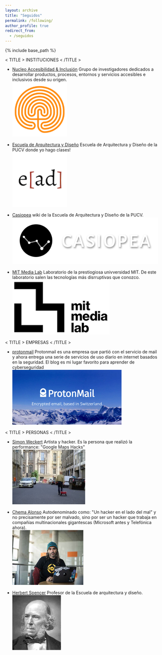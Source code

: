 ```yaml
---
layout: archive
title: "Seguidos"
permalink: /following/
author_profile: true
redirect_from:
  - /seguidos
---
```


{% include base_path %}

< TITLE > INSTITUCIONES < /TITLE >

* [Nucleo Accesibilidad & Inclusión](http://accesibilidad-inclusion.cl "Nucleo")
  Grupo de investigadores dedicados a desarrollar productos, procesos, entornos y servicios accesibles e inclusivos desde su origen.
  <br/><img src='/images/NAI.png'>
  
* [Escuela de Arquitectura y Diseño](https://www.ead.pucv.cl "la escuela")
  Escuela de Arquitectura y Diseño de la PUCV donde yo hago clases!
  <br/><img src='/images/ead.png'>

* [Casiopea](https://wiki.ead.pucv.cl/Casiopea "la wiki")
  wiki de la Escuela de Arquitectura y Diseño de la PUCV.
  <br/><img src='/images/casiopea-header.png'>

* [MIT Media Lab](https://www.media.mit.edu "MIT Media Lab")
  Laboratorio de la prestiogiosa univversidad MIT. De este laboratorio salen las tecnologías más disrruptivas que conozco.
  <br/><img src='/images/Mit_medialab_logo.png'>

< TITLE > EMPRESAS < /TITLE >

* [protonmail](https://protonmail.com/blog/ "protonmail")
  Protonmail es una empresa que partió con el servicio de mail y ahora entrega una serie de servicios de uso diario en internet basados en la seguridad. El blog es mi lugar favorito para aprender de cyberseguridad
  <br/><img src='/images/ProtonMail-Swiss.png'>


< TITLE > PERSONAS < /TITLE >

* [Simon Weckert](http://simonweckert.com/work.html "Simon")
  Artista y hacker. Es la persona que realizó la performance: "Google Maps Hacks" 
  <br/><img src='/images/4.JPG'>

* [Chema Alonso](https://www.elladodelmal.com "Chema Alonso")
  Autodenominado como: "Un hacker en el lado del mal" y no precisamente por ser malvado, sino por ser un hacker que trabaja en compañias multinacionales gigantescas (Microsoft antes y Telefónica ahora). 
  <br/><img src='/images/las-empresas-que-no-tienen-emprendedores-en-su-staff-se-mueren.jpg'>

* [Herbert Spencer](https://www.herbertspencer.net "Herbert")
  Profesor de la Escuela de arquitectura y diseño.
  <br/><img src='/images/herbert.jpg'>

  
